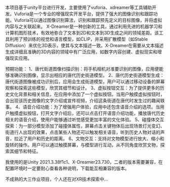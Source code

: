 本项目基于unity平台进行开发，主要使用了vuforia、xdreamer等工具辅助开发。Vuforia是一个专业的增强现实开发平台，提供了强大的图像识别和跟踪功能。Vuforia可以通过图像识别算法，识别和跟踪预先定义的目标图像，并将虚拟内容与之关联起来。
X-Dreamer是一种创新的工具，通过利用先进的机器学习和计算机图形技术，有效地弥合了文本到2D和文本到3D生成之间的领域差距。该工具利用了预训练的视觉和语言模型，如CLIP，并采用扩散模型（如Stable Diffusion）来优化3D表示，使其与文本描述一致。X-Dreamer在需要从文本描述生成详细且准确的3D内容的领域中有广泛应用，如数字内容创建、虚拟现实和增强现实应用。

预期功能：
1、唐代街道图像扫描识别：将手机相机对准要识别的图像，应用便能够准确识别图像，显示出相应的唐代历史街道模型。
2、唐代历史街道模型生成：唐代街道图像被成功识别后，应用会生成街道模型，用户可以通过移动设备的屏幕观察和探索这些模型，欣赏其细节和设计。
3、虚拟按钮交互：为了提供更多的历史文化背景和相关信息，在应用中添加了一个虚拟按钮。当用户触摸虚拟按钮时，会出现该历史图像的文字介绍或宣传视频，介绍这条街道在唐代时发生过的趣闻轶事。
4、语音介绍功能：为了增强用户体验，应用中还包含语音介绍的选项。当用户触摸虚拟按钮，打开文字介绍后，还可以点击打开语音介绍功能，播放唐代历史相关的语音介绍，使用户能够通过听觉感受更加丰富的文化体验。
5、碰撞体交互探索：为一部分模型添加了碰撞体属性，屏幕点击关键物体后出现场景灯光变幻、街道行人出现的效果，点击某些人物还可以触发相关语音，听到历史人物对话的声音，拉近了用户和历史的距离。
6、文物交互：支持对文物模型进行放大、缩小和旋转的操作。用户可以通过触摸屏幕，与模型进行互动，从不同角度欣赏文物，探索其细节和特征。

我使用的是Unity 2021.3.38f1c1、X-Dreamer23.730，二者的版本需要兼容，在配置环境时一定要耐心查看各种说明，下载能互相兼容的版本。

不成熟的大三作业项目，个人还在对XR技术探索中...

